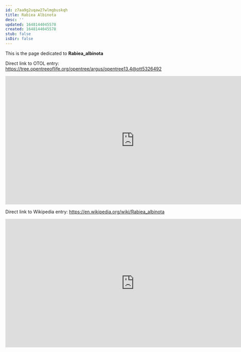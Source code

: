 ```yaml
---
id: z7aa9g2uqaw27wlmgbuskqh
title: Rabiea Albinota
desc: ''
updated: 1648144045578
created: 1648144045578
stub: false
isDir: false
---
```

This is the page dedicated to **Rabiea_albinota**


Direct link to OTOL entry: https://tree.opentreeoflife.org/opentree/argus/opentree13.4@ott5326492



<html>
    <body>
    <iframe src="https://tree.opentreeoflife.org/opentree/argus/opentree13.4@ott5326492"
    width="800" height="400" frameborder="0" allowfullscreen> </iframe>
    </body>
</html>
    


Direct link to Wikipedia entry: https://en.wikipedia.org/wiki/Rabiea_albinota



<html>
    <body>
    <iframe src="https://en.wikipedia.org/wiki/Rabiea_albinota"
    width="800" height="400" frameborder="0" allowfullscreen> </iframe>
    </body>
</html>
    
